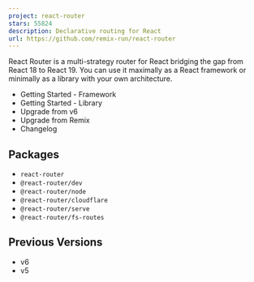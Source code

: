 ```yaml
---
project: react-router
stars: 55824
description: Declarative routing for React
url: https://github.com/remix-run/react-router
---
```


React Router is a multi-strategy router for React bridging the gap from React 18 to React 19. You can use it maximally as a React framework or minimally as a library with your own architecture.

-   Getting Started - Framework
-   Getting Started - Library
-   Upgrade from v6
-   Upgrade from Remix
-   Changelog

Packages
--------

-   `react-router`
-   `@react-router/dev`
-   `@react-router/node`
-   `@react-router/cloudflare`
-   `@react-router/serve`
-   `@react-router/fs-routes`

Previous Versions
-----------------

-   v6
-   v5
